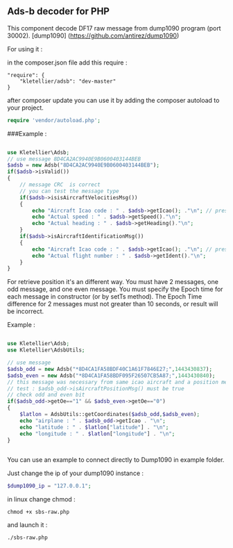 ## Ads-b decoder for PHP

This component decode DF17 raw message from dump1090 program (port 30002).
[dump1090] (https://github.com/antirez/dump1090)

For using it : 

in the composer.json file add this require :

```
"require": {
    "kletellier/adsb": "dev-master"
}
```

after composer update you can use it by adding the composer autoload to your project.

```php 
require 'vendor/autoload.php';
```

###Example : 

```php 

use Kletellier\Adsb;
// use message 8D4CA2AC9940E9B0600403144BEB
$adsb = new Adsb("8D4CA2AC9940E9B0600403144BEB");
if($adsb->isValid())
{
    // message CRC  is correct
    // you can test the message type
    if($adsb->isisAircraftVelocitiesMsg())
    {
        echo "Aircraft Icao code : " . $adsb->getIcao(); ."\n"; // present in all messages
        echo "Actual speed : " . $adsb->getSpeed()."\n";
        echo "Actual heading : " . $adsb->getHeading()."\n";
    }
    if($adsb->isAircraftIdentificationMsg())
    {
        echo "Aircraft Icao code : " . $adsb->getIcao(); ."\n"; // present in all messages
        echo "Actual flight number : " . $adsb->getIdent()."\n";         
    }
}
```

For retrieve position it's an different way.
You must have 2 messages, one odd message, and one even message.
You must specify the Epoch time for each message in constructor (or by setTs method).
The Epoch Time difference for 2 messages must not greater than 10 seconds, or result will be incorrect.

Example : 

```php 

use Kletellier\Adsb;
use Kletellier\AdsbUtils;

// use message 
$adsb_odd = new Adsb("*8D4CA1FA58BDF40C1A61F7846E27;",1443430837);
$adsb_even = new Adsb("*8D4CA1FA58BDF095F26507CB5A87;",1443430840);
// this message was necessary from same icao aircraft and a position message 
// test : $adsb_odd->isAircraftPositionMsg() must be true
// check odd and even bit 
if($adsb_odd->getOe=="1" && $adsb_even->getOe=="0")
{
    $latlon = AdsbUtils::getCoordinates($adsb_odd,$adsb_even);
    echo "airplane : " . $adsb_odd->getIcao . "\n";
    echo "latitude : " . $latlon["latitude"] . "\n";
    echo "longitude : " . $latlon["longitude"] . "\n";
}
  
```

You can use an example to connect directly to Dump1090 in example folder. 

Just change the ip of your dump1090 instance : 

```php 
$dump1090_ip = "127.0.0.1";
```

in linux change chmod :

```
chmod +x sbs-raw.php 
```

and launch it :

```
./sbs-raw.php 
```